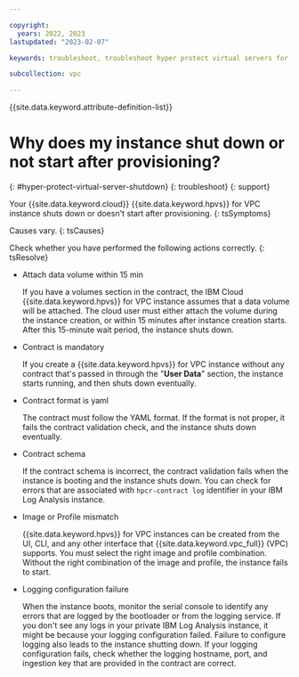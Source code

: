 ```yaml
---

copyright:
  years: 2022, 2023
lastupdated: "2023-02-07"

keywords: troubleshoot, troubleshoot hyper protect virtual servers for vpc, debug hyper protect virtual servers for vpc, questions about hyper protect virtual servers for vpc, hyper protect virtual server shut down

subcollection: vpc

---
```


{{site.data.keyword.attribute-definition-list}}

# Why does my instance shut down or not start after provisioning?
{: #hyper-protect-virtual-server-shutdown}
{: troubleshoot}
{: support}

Your {{site.data.keyword.cloud}} {{site.data.keyword.hpvs}} for VPC instance shuts down or doesn't start after provisioning.
{: tsSymptoms}

Causes vary.
{: tsCauses}

Check whether you have performed the following actions correctly.
{: tsResolve}

- Attach data volume within 15 min
  
   If you have a volumes section in the contract, the IBM Cloud {{site.data.keyword.hpvs}} for VPC instance assumes that a data volume will be attached. The cloud user must either attach the volume during the instance creation, or within 15 minutes after instance creation starts. After this 15-minute wait period, the instance shuts down.

- Contract is mandatory

   If you create a {{site.data.keyword.hpvs}} for VPC instance without any contract that's passed in through the "**User Data**" section, the instance starts running, and then shuts down eventually.

- Contract format is yaml

   The contract must follow the YAML format. If the format is not proper, it fails the contract validation check, and the instance shuts down eventually.

- Contract schema

   If the contract schema is incorrect, the contract validation fails when the instance is booting and the instance shuts down. You can check for errors that are associated with `hpcr-contract log` identifier in your IBM Log Analysis instance.

- Image or Profile mismatch

   {{site.data.keyword.hpvs}} for VPC instances can be created from the UI, CLI, and any other interface that {{site.data.keyword.vpc_full}} (VPC) supports. You must select the right image and profile combination. Without the right combination of the image and profile, the instance fails to start.  

- Logging configuration failure

   When the instance boots, monitor the serial console to identify any errors that are logged by the bootloader or from the logging service. If you don't see any logs in your private IBM Log Analysis instance, it might be because your logging configuration failed. Failure to configure logging also leads to the instance shutting down. If your logging configuration fails, check whether the logging hostname, port, and ingestion key that are provided in the contract are correct.
